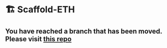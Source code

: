 # 🏗 Scaffold-ETH

## You have reached a branch that has been moved. Please visit [this repo](https://github.com/scaffold-eth/scaffold-eth-examples/tree/optimistic-nfts)
